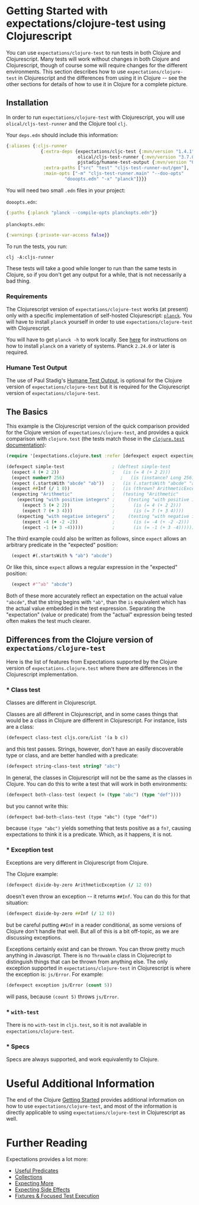 # Getting Started with expectations/clojure-test using Clojurescript

You can use `expectations/clojure-test` to run tests in both Clojure
and Clojurescript.  Many tests will work without changes in both
Clojure and Clojurescript, though of course some will require
changes for the different environments.  This section describes how
to use `expectations/clojure-test` in Clojurescript and the differences
from using it in Clojure -- see the other sections for details of how
to use it in Clojure for a complete picture.


## Installation

In order to run `expectations/clojure-test` with Clojurescript, you
will use `olical/cljs-test-runner` and the Clojure tool `clj`.

Your `deps.edn` should include this information:

```clojure
{:aliases {:cljs-runner
             {:extra-deps {expectations/cljc-test {:mvn/version "1.4.1"},
                           olical/cljs-test-runner {:mvn/version "3.7.0"},
                           pjstadig/humane-test-output {:mvn/version "0.10.0"}},
              :extra-paths ["src" "test" "cljs-test-runner-out/gen"],
              :main-opts ["-m" "cljs-test-runner.main" "--doo-opts"
	                  "dooopts.edn" "-x" "planck"]}}}
```

You will need two small `.edn` files in your project:

`dooopts.edn`:
```clojure
{:paths {:planck "planck --compile-opts planckopts.edn"}}
```

`planckopts.edn`:
```clojure
{:warnings {:private-var-access false}}
```

To run the tests, you run:

```
clj -A:cljs-runner
```

These tests will take a good while longer to run than the same tests
in Clojure, so if you don't get any output for a while, that is not
necessarily a bad thing.

### Requirements

The Clojurescript version of `expectations/clojure-test` works (at present)
only with a specific implementation of self-hosted Clojurescript:
[`planck`](https://planck-repl.org).  You will have to install `planck`
yourself in order to use `expectations/clojure-test` with Clojurescript.

You will have to get `planck -h` to work locally.  See
[here](https://planck-repl.org) for instructions on how to install
`planck` on a variety of systems.  Planck `2.24.0` or later is required.

### Humane Test Output

The use of Paul Stadig's
[Humane Test Output](https://github.com/pjstadig/humane-test-output), is
optional for the Clojure version of `expectations/clojure-test` but it is
required for the Clojurescript version of `expectations/clojure-test`.

## The Basics

This example is the Clojurescript version of the quick comparison provided
for the Clojure version of `expectations/clojure-test`, and provides a quick
comparison with `clojure.test` (the tests match those in the [`clojure.test`
documentation](http://clojure.github.io/clojure/clojure.test-api.html)):

```clojure
(require '[expectations.clojure.test :refer [defexpect expect expecting]])

(defexpect simple-test                  ; (deftest simple-test
  (expect 4 (+ 2 2))                    ;   (is (= 4 (+ 2 2)))
  (expect number? 256)                     ;   (is (instance? Long 256))
  (expect (.startsWith "abcde" "ab"))   ;   (is (.startsWith "abcde" "ab"))
  (expect ##Inf (/ 1 0))                ;   (is (thrown? ArithmeticException (/ 1 0)))
  (expecting "Arithmetic"               ;   (testing "Arithmetic"
    (expecting "with positive integers" ;     (testing "with positive integers"
      (expect 5 (+ 2 2))                ;       (is (= 4 (+ 2 2)))
      (expect 7 (+ 3 4)))               ;       (is (= 7 (+ 3 4))))
    (expecting "with negative integers" ;     (testing "with negative integers"
      (expect -4 (+ -2 -2))             ;       (is (= -4 (+ -2 -2)))
      (expect -1 (+ 3 -4)))))           ;       (is (= -1 (+ 3 -4))))))
```

The third example could also be written as follows, since `expect`
allows an arbitrary predicate in the "expected" position:

```clojure
  (expect #(.startsWith % "ab") "abcde")
```

Or like this, since `expect` allows a regular expression in the "expected" position:

```clojure
  (expect #"^ab" "abcde")
```

Both of these more accurately reflect an expectation on the actual
value `"abcde"`, that the string begins with `"ab"`, than the `is`
equivalent which has the actual value embedded in the test expression.
Separating the "expectation" (value or predicate) from the "actual"
expression being tested often makes the test much clearer.

## Differences from the Clojure version of `expectations/clojure-test`

Here is the list of features from Expectations supported by the
Clojure version of `expectations.clojure.test` where there are
differences in the Clojurescript implementation.

### * Class test 
Classes are different in Clojurescript.

Classes are all different in Clojurescript, and in some cases things
that would be a class in Clojure are different in Clojurescript.  For
instance, lists are a class:
```clojure
(defexpect class-test cljs.core/List '(a b c))
```
and this test passes.  Strings, however, don't have an easily
discoverable type or class, and are better handled with a predicate:
```clojure
(defexpect string-class-test string? "abc")
```
In general, the classes in Clojurescript will not be the same as
the classes in Clojure.  You can do this to write a test that
will work in both environments:
```clojure
(defexpect both-class-test (expect (= (type "abc") (type "def"))))
```
but you cannot write this:
```
(defexpect bad-both-class-test (type "abc") (type "def"))
```
because `(type "abc")` yields something that tests positive as a
`fn?`, causing expectations to think it is a predicate.  Which,
as it happens, it is not.

### * Exception test 

Exceptions are very different in Clojurescript from Clojure.

The Clojure example:
```clojure
(defexpect divide-by-zero ArithmeticException (/ 12 0))
```
doesn't even throw an exception -- it returns `##Inf`.
You can do this for that situation:
```clojure
(defexpect divide-by-zero ##Inf (/ 12 0))
```
but be careful putting `##Inf` in a reader conditional, as some versions of
Clojure don't handle that well.  But all of this is a bit off-topic,
as we are discussing exceptions.

Exceptions certainly exist and can be thrown. You can throw pretty
much anything in Javascript.  There is no `Throwable` class in
Clojurecript to distinguish things that can be thrown from anything
else.  The only exception supported in `expectations/clojure-test`
in Clojurescript is where the exception is: `js/Error`.  For example:
```clojure
(defexpect exception js/Error (count 5))
```
will pass, because `(count 5)` throws `js/Error`.

### * `with-test`
There is no `with-test` in `cljs.test`, so it is not available in
`expectations/clojure-test`.

### * Specs
Specs are always supported, and work equivalently to Clojure.

# Useful Additional Information

The end of the Clojure [Getting Started](/doc/getting-started.md) provides
additional information on how to use `expectations/clojure-test`, and most
of the information is directly applicable to using `expectations/clojure-test`
in Clojurescript as well.

# Further Reading

Expectations provides a lot more:

* [Useful Predicates](/doc/useful-predicates.md)
* [Collections](/doc/collections.md)
* [Expecting More](/doc/more.md)
* [Expecting Side Effects](/doc/side-effects.md)
* [Fixtures & Focused Test Execution](/doc/fixtures-focus.md)


